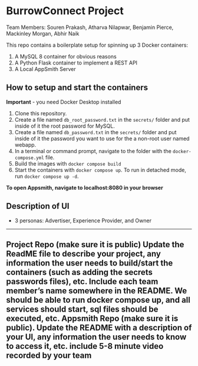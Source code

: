 # BurrowConnect Project
Team Members: Souren Prakash, Atharva Nilapwar, Benjamin Pierce, Mackinley Morgan, Abhir Naik

This repo contains a boilerplate setup for spinning up 3 Docker containers: 
1. A MySQL 8 container for obvious reasons
2. A Python Flask container to implement a REST API
3. A Local AppSmith Server

## How to setup and start the containers
**Important** - you need Docker Desktop installed

1. Clone this repository.  
2. Create a file named `db_root_password.txt` in the `secrets/` folder and put inside of it the root password for MySQL. 
3. Create a file named `db_password.txt` in the `secrets/` folder and put inside of it the password you want to use for the a non-root user named webapp. 
4. In a terminal or command prompt, navigate to the folder with the `docker-compose.yml` file.  
5. Build the images with `docker compose build`
6. Start the containers with `docker compose up`.  To run in detached mode, run `docker compose up -d`. 

**To open Appsmith, navigate to localhost:8080 in your browser**

## Description of UI
- 3 personas: Advertiser, Experience Provider, and Owner


-------------
Project Repo (make sure it is public)
Update the ReadME file to describe your project, any information the user needs to build/start the containers (such as adding the secrets passwords files), etc.  Include each team member’s name somewhere in the README. 
We should be able to run docker compose up, and all services should start, sql files should be executed, etc. 
Appsmith Repo (make sure it is public).  Update the README with a description of your UI, any information the user needs to know to access it, etc. 
include 5-8  minute video recorded by your team
-------------------




